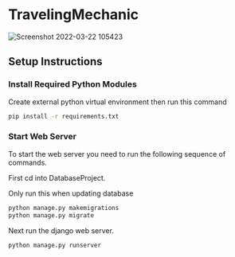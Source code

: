 # TravelingMechanic

![Screenshot 2022-03-22 105423](https://user-images.githubusercontent.com/53315150/159510968-2dd746bf-c224-4279-99c3-862086c4d132.png)

## Setup Instructions

### Install Required Python Modules

Create external python virtual environment then run this command
```bash
pip install -r requirements.txt
```
### Start Web Server

To start the web server you need to run the following sequence of commands.

First cd into DatabaseProject.

Only run this when updating database
```bash
python manage.py makemigrations
python manage.py migrate
```

Next run the django web server.
```bash
python manage.py runserver
```
